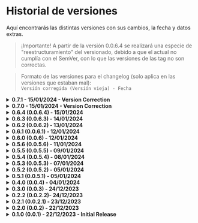 # Historial de versiones

Aquí encontrarás las distintas versiones con sus cambios, la fecha y datos extras.

<blockquote>
¡Importante! A partir de la versión 0.0.6.4 se realizará una especie de "reestructuramiento" del versionado, debido a que el actual no cumplía con el SemVer, con lo que las versiones de las tag no son correctas.
</blockquote>
<blockquote>
Formato de las versiones para el changelog (solo aplica en las versiones que estaban mal):<br>
  <code>Versión corregida (Versión vieja) - Fecha</code>
</blockquote>

<details>
  <summary><b>0.7.1 - 15/01/2024 - Version Correction</b></summary>

- Frontend: Añadidos ficheros para generar la interfaz de la web del evento que se muestra en el QR (sin finalizar)

- Backend: añadido un log de los requests que se le hace al servidor web

</details>

<details>
  <summary><b>0.7.0 - 15/01/2024 - Version Correction</b></summary>

- Frontend: Añadidos más efectos en la web de la RPi, añadido el fade in y fade out al qr y a la portadilla y un cambio de color smooth del header si es necesario. Añadido el QR del evento en el panel de control. QR generados automáticamente con QRCode.js, editado el texto del formulario de crear evento, que estaba como "Subir miniatura"

- Ficheros: añadido el js de QRCode.js para poder generar los QRs de los eventos

- Backend: además del filtrado de eventos, ahora también hay una organización de eventos por fecha, ya que antes se hacía automáticamente por nombre y por fecha de inserción el la DB, eliminado el qr_url en la función de guardar evento

- Changelog: cambiado al versionado semántico, ya que el anterior no cumplía con el SemVer, cambiadas todas las versiones anteriores para coincidir con el nuevo formato

</details>

<details>
  <summary><b>0.6.4 (0.0.6.4) - 15/01/2024</b></summary>

- Gitignore + Dockerignore: eliminada la carpeta de data, y la carpeta de uploads para evitar problemas al futuro

- Env: añadida la variable de entorno `APP_URL` para poder utilizarla en la ruta de la miniatura

- Env Example: creado el archivo `.env.example` para que se pueda ver qué variables de entorno son necesarias para que la aplicación funcione correctamente

- Readme: añadida la nueva variable de entorno

- Index: editado el secret para que use la variable de entorno

- Postman: eliminada la colección de Postman ya que la API ha sido modificada y necesita alguna actualización. No sé si volveré a subir la colección de Postman, ya que al final la API está pensada para usar con formularios y los datos introducidos de otras formas no se subirán correctamente a la base de datos.

</details>

<details>
  <summary><b>0.6.3 (0.0.6.3) - 14/01/2024</b></summary>

- Frontend: aviso sobre no poder editar miniaturas

- Backend: eliminar la miniatura una vez que se elimina el evento para que no se quede en el servidor ocupando espacio

</details>

<details>
  <summary><b>0.6.2 (0.0.6.2) - 13/01/2024</b></summary>

- Frontend: Formulario para subir miniatura funcionando correctamente, url de la imagen guardada correctamente, eliminada edición de la miniatura

- Backend: ruta para subir miniatura funcionando correctamente

</details>

<details>
  <summary><b>0.6.1 (0.0.6.1) - 12/01/2024</b></summary>

- Frontend: Web de la RPi casi finalizada, falta eliminar el uso de elementos placeholder, fixeado el calendario para que empiece en lunes y no en domingo

</details>

<details>
  <summary><b>0.6.0 (0.0.6) - 12/01/2024</b></summary>

- Frontend: Web de la RPi casi finalizada, le falta animación y no usar elementos placeholder, pero está prácticamente lista

</details>

<details>
  <summary><b>0.5.6 (0.0.5.6) - 11/01/2024</b></summary>

- Backend: cambiado el nombre del archivo de funciones de la base de datos de eventos, para tener mayor claridad en el futuro a la hora de crear la autenticación de usuarios, realizar funciones de generar ID de usuario y de eventos para arreglar un error grave que tenía el código que permitía duplicar IDs de eventos

- "Frontend": subidos los archivos necesarios para posteriormente generar la interfaz de la RPi

- Changelog: mejorar formato para reducir el tamaño del archivo (visualmente) y mejorada la categorización de las distintas versiones

</details>

<details>
  <summary><b>0.5.5 (0.0.5.5) - 09/01/2024</b></summary>

- Docker: añadido un `dockerfile` para poder generar un container con la aplicación (no tengo pensado publicar el container en DockerHub, pero será práctico en el momento en el que se implante en producción)

- Backend: cambiado el puerto para que ya use el del .env

- Package.json: añadido el script `npm run docker:build` para poder generar el container con la aplicación y `docker:run` desplegarlo. Añadido los scripts de versioning.

- Readme: añadido el apartado de instalación con Docker

- Backend: fixeada la ruta de creación de un evento, que no retornaba código 200 cuando todo funcionaba bien

</details>

<details>
  <summary><b>0.5.4 (0.0.5.4) - 08/01/2024</b></summary>

- Postman: exportada la colección de Postman para incluirla en el repositorio (solo tiene las rutas de la API, no las de auth)

- Frontend: añadido el botón de eliminar evento en el modal de visualizar evento, además de un paso intermedio para asegurarse del borrado

- Package.json: añadido el script `npm start` para poder trabajar con auto-reload

</details>

<details>
  <summary><b>0.5.3 (0.0.5.3) - 07/01/2024</b></summary>

- Frontend: ahora, cuando clickas en un evento, tienes la opción de editar el evento

- Backend: añadida la ruta para editar eventos

</details>

<details>
  <summary><b>0.5.2 (0.0.5.2) - 05/01/2024</b></summary>

- Frontend: ahora el calendario además de mostrar el modal con los datos del evento, también muestra un modal con un formulario para añadir un evento cuando pinchas en un día concreto (en el formulario puedes cambiar el día si te has equivocado)

- Estructura de la web: eliminadas todas las webs y formularios creados anteriormente para el testing, poco a poco se está moviendo todo hacia la web final. Además, todo el testing de las apis se está haciendo con POSTMAN, por lo que no es necesario tener una web para ello

- Backend: eliminadas las redirecciones a la página de eventslist, ya que no existe

- Changelog: reordenar el changelog para siempre dejar por encima la última actualización realizada

</details>

<details>
  <summary><b>0.5.1 (0.0.5.1) - 05/01/2024</b></summary>

- Frontend: conteo de eventos funcionando correctamente, calendario muestra ya los eventos correctamente, al clickar en el evento se abre un modal con los datos del evento (añadido también en esta versión)

- Backend: eliminado full_desc ya que al final el planteo será distinto acerca de cómo mirarán los usuarios la info del evento, misma página que ven en la rpi, será a la que acceda el usuario con el qr

</details>

<details>
  <summary><b>0.4.0 (0.0.4) - 04/01/2024</b></summary>

- Backend: añadir rutas a través de un ruter y organización de las rutas por categoría, siendo la primera parte de la url la categoría (api, auth, etc) y la segunda parte la ruta en sí

- Databases: fixear una ruta que usaba una database que no existía

- Frontend: fixear errores de rutas luego del cambio en los distintos formularios

- Postman: creadas las distintas requests necesarias para poder probar el backend, la api y las distintas rutas

</details>

<details>
  <summary><b>0.3.0 (0.0.3) - 24/12/2023</b></summary>

- Backend: hacer que las rutas que añadan automáticamente (con propósitos de testing, luego se eliminará ya que cada ruta tiene unos requisitos distintos)

- DB: eliminar db larga, conservar una sola db y añadir los campos que faltan a la única que existirá sobre las entradas

</details>

<details>
  <summary><b>0.2.2 (0.0.2.2)- 24/12/2023</b></summary>

- Frontend: añadir formulario para comprobar eventos

</details>

<details>
  <summary><b>0.2.1 (0.0.2.1) - 23/12/2023</b></summary>

- Añadir archivo de changelog

- Añadir archivo de tareas relacionado con las distintas futuras versiones

</details>

<details>
  <summary><b>0.2.0 (0.0.2) - 22/12/2023</b></summary>

- Frontend: eliminar y comprobar existencia de eventos

- Backend: eliminar y comprobar eventos

</details>

<details>
  <summary><b>0.1.0 (0.0.1) - 22/12/2023 - Initial Release</b></summary>

- Commit inicial, añadido backend y un frontend para hacer pruebas

- Frontend: añadir y visualizar eventos

- Backend: añadir, visualizar eventos, gestionar frontend y realizar operaciones en la db

</details>
